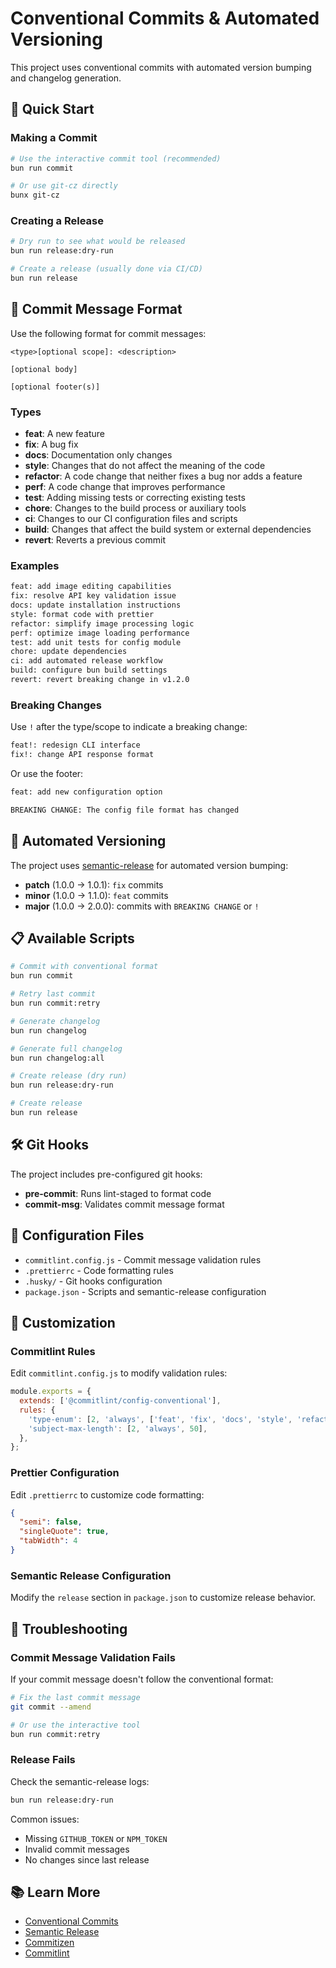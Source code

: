 # Conventional Commits & Automated Versioning

This project uses conventional commits with automated version bumping and changelog generation.

## 🚀 Quick Start

### Making a Commit

```bash
# Use the interactive commit tool (recommended)
bun run commit

# Or use git-cz directly
bunx git-cz
```

### Creating a Release

```bash
# Dry run to see what would be released
bun run release:dry-run

# Create a release (usually done via CI/CD)
bun run release
```

## 📝 Commit Message Format

Use the following format for commit messages:

```
<type>[optional scope]: <description>

[optional body]

[optional footer(s)]
```

### Types

- **feat**: A new feature
- **fix**: A bug fix
- **docs**: Documentation only changes
- **style**: Changes that do not affect the meaning of the code
- **refactor**: A code change that neither fixes a bug nor adds a feature
- **perf**: A code change that improves performance
- **test**: Adding missing tests or correcting existing tests
- **chore**: Changes to the build process or auxiliary tools
- **ci**: Changes to our CI configuration files and scripts
- **build**: Changes that affect the build system or external dependencies
- **revert**: Reverts a previous commit

### Examples

```bash
feat: add image editing capabilities
fix: resolve API key validation issue
docs: update installation instructions
style: format code with prettier
refactor: simplify image processing logic
perf: optimize image loading performance
test: add unit tests for config module
chore: update dependencies
ci: add automated release workflow
build: configure bun build settings
revert: revert breaking change in v1.2.0
```

### Breaking Changes

Use `!` after the type/scope to indicate a breaking change:

```bash
feat!: redesign CLI interface
fix!: change API response format
```

Or use the footer:

```bash
feat: add new configuration option

BREAKING CHANGE: The config file format has changed
```

## 🔄 Automated Versioning

The project uses [semantic-release](https://semantic-release.gitbook.io/) for automated version bumping:

- **patch** (1.0.0 → 1.0.1): `fix` commits
- **minor** (1.0.0 → 1.1.0): `feat` commits
- **major** (1.0.0 → 2.0.0): commits with `BREAKING CHANGE` or `!`

## 📋 Available Scripts

```bash
# Commit with conventional format
bun run commit

# Retry last commit
bun run commit:retry

# Generate changelog
bun run changelog

# Generate full changelog
bun run changelog:all

# Create release (dry run)
bun run release:dry-run

# Create release
bun run release
```

## 🛠️ Git Hooks

The project includes pre-configured git hooks:

- **pre-commit**: Runs lint-staged to format code
- **commit-msg**: Validates commit message format

## 📁 Configuration Files

- `commitlint.config.js` - Commit message validation rules
- `.prettierrc` - Code formatting rules
- `.husky/` - Git hooks configuration
- `package.json` - Scripts and semantic-release configuration

## 🔧 Customization

### Commitlint Rules

Edit `commitlint.config.js` to modify validation rules:

```javascript
module.exports = {
  extends: ['@commitlint/config-conventional'],
  rules: {
    'type-enum': [2, 'always', ['feat', 'fix', 'docs', 'style', 'refactor']],
    'subject-max-length': [2, 'always', 50],
  },
};
```

### Prettier Configuration

Edit `.prettierrc` to customize code formatting:

```json
{
  "semi": false,
  "singleQuote": true,
  "tabWidth": 4
}
```

### Semantic Release Configuration

Modify the `release` section in `package.json` to customize release behavior.

## 🚨 Troubleshooting

### Commit Message Validation Fails

If your commit message doesn't follow the conventional format:

```bash
# Fix the last commit message
git commit --amend

# Or use the interactive tool
bun run commit:retry
```

### Release Fails

Check the semantic-release logs:

```bash
bun run release:dry-run
```

Common issues:

- Missing `GITHUB_TOKEN` or `NPM_TOKEN`
- Invalid commit messages
- No changes since last release

## 📚 Learn More

- [Conventional Commits](https://www.conventionalcommits.org/)
- [Semantic Release](https://semantic-release.gitbook.io/)
- [Commitizen](http://commitizen.github.io/cz-cli/)
- [Commitlint](https://commitlint.js.org/)
